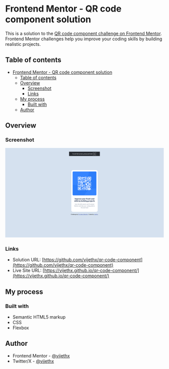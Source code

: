 # Frontend Mentor - QR code component solution

This is a solution to the [QR code component challenge on Frontend Mentor](https://www.frontendmentor.io/challenges/qr-code-component-iux_sIO_H). Frontend Mentor challenges help you improve your coding skills by building realistic projects.

## Table of contents

- [Frontend Mentor - QR code component solution](#frontend-mentor---qr-code-component-solution)
  - [Table of contents](#table-of-contents)
  - [Overview](#overview)
    - [Screenshot](#screenshot)
    - [Links](#links)
  - [My process](#my-process)
    - [Built with](#built-with)
  - [Author](#author)

## Overview

### Screenshot

![](./screenshot.png)

### Links

- Solution URL: [https://github.com/vijethx/qr-code-component](https://github.com/vijethx/qr-code-component)
- Live Site URL: [https://vijethx.github.io/qr-code-component/](https://vijethx.github.io/qr-code-component/)

## My process

### Built with

- Semantic HTML5 markup
- CSS
- Flexbox

## Author

- Frontend Mentor - [@vijethx](https://www.frontendmentor.io/profile/vijethx)
- Twitter/X - [@vijethx](https://www.twitter.com/vijethx)
